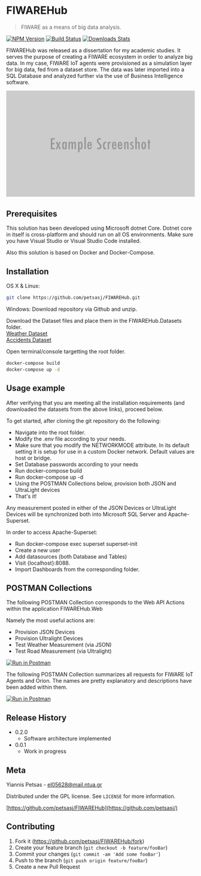 # FIWAREHub
> FIWARE as a means of big data analysis.

[![NPM Version][npm-image]][npm-url]
[![Build Status][travis-image]][travis-url]
[![Downloads Stats][npm-downloads]][npm-url]

FIWAREHub was released as a dissertation for my academic studies.
It serves the purpose of creating a FIWARE ecosystem in order to analyze big data.
In my case, FIWARE IoT agents were provisioned as a simulation layer for big data, fed from a dataset store.
The data was later imported into a SQL Database and analyzed further via the use of Business Intelligence software.

![](header.png)

## Prerequisites
This solution has been developed using Microsoft dotnet Core.
Dotnet core in itself is cross-platform and should run on all OS environments.
Make sure you have Visual Studio or Visual Studio Code installed.

Also this solution is based on Docker and Docker-Compose. 



## Installation

OS X & Linux:

```sh
git clone https://github.com/petsasj/FIWAREHub.git
```

Windows:
Download repository via Github and unzip.

Download the Dataset files and place them in the FIWAREHub.Datasets folder.  
[Weather Dataset](https://drive.google.com/file/d/103v-GEh8QJS9pvsWb5d9xECDsSbWcTkM/view?usp=sharing)  
[Accidents Dataset](https://drive.google.com/file/d/1T7HHim2xZnBN2-pEHqplzya2VOf1BQR-/view?usp=sharing)

Open terminal/console targetting the root folder. 

```sh
docker-compose build
docker-compose up -d
```

## Usage example

After verifying that you are meeting all the installation requirements (and downloaded the datasets from the above links), proceed below.

To get started, after cloning the git repository do the following:
* Navigate into the root folder. 
* Modify the .env file according to your needs.
* Make sure that you modify the NETWORKMODE attribute. In its default setting it is setup for use in a custom Docker network. Default values are host or bridge.
* Set Database passwords according to your needs
* Run docker-compose build
* Run docker-compose up -d
* Using the POSTMAN Collections below, provision both JSON and UltraLight devices
* That's it!

Any measurement posted in either of the JSON Devices or UltraLight Devices will be synchronized both into Microsoft SQL Server and Apache-Superset.

In order to access Apache-Superset:
* Run docker-compose exec superset superset-init
* Create a new user
* Add datasources (both Database and Tables)
* Visit {localhost}:8088.
* Import Dashboards from the corresponding folder.

## POSTMAN Collections

The following POSTMAN Collection corresponds to the Web API Actions within the application FIWAREHub.Web

Namely the most useful actions are:
* Provision JSON Devices
* Provision Ultralight Devices
* Test Weather Measurement (via JSON)
* Test Road Measurement (via Ultralight)

[![Run in Postman](https://run.pstmn.io/button.svg)](https://app.getpostman.com/run-collection/32def79f490a71477dc0)

The following POSTMAN Collection summarizes all requests for FIWARE IoT Agents and Orion.
The names are pretty explanatory and descriptions have been added within them.

[![Run in Postman](https://run.pstmn.io/button.svg)](https://app.getpostman.com/run-collection/0366d7edf1b7f748dcd0)

## Release History

* 0.2.0
	* Software architecture implemented
* 0.0.1
    * Work in progress

## Meta

Yiannis Petsas - el05628@mail.ntua.gr

 Distributed under the GPL license. See ``LICENSE`` for more information.

[https://github.com/petsasj/FIWAREHub](https://github.com/petsasj/)

## Contributing

1. Fork it (<https://github.com/petsasj/FIWAREHub/fork>)
2. Create your feature branch (`git checkout -b feature/fooBar`)
3. Commit your changes (`git commit -am 'Add some fooBar'`)
4. Push to the branch (`git push origin feature/fooBar`)
5. Create a new Pull Request

<!-- Markdown link & img dfn's -->
[npm-image]: https://img.shields.io/npm/v/datadog-metrics.svg?style=flat-square
[npm-url]: https://npmjs.org/package/datadog-metrics
[npm-downloads]: https://img.shields.io/npm/dm/datadog-metrics.svg?style=flat-square
[travis-image]: https://img.shields.io/travis/dbader/node-datadog-metrics/master.svg?style=flat-square
[travis-url]: https://travis-ci.org/dbader/node-datadog-metrics
[wiki]: https://github.com/yourname/yourproject/wiki